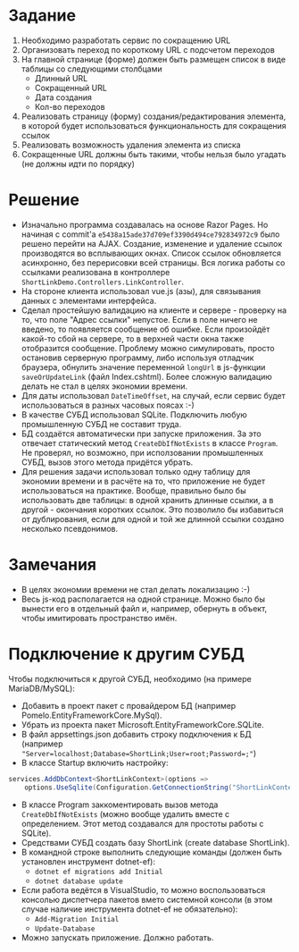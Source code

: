 # Задание

1. Необходимо разработать сервис по сокращению URL
2. Организовать переход по короткому URL с подсчетом переходов
3. На главной странице (форме) должен быть размещен список в виде таблицы со следующими столбцами
    * Длинный URL
    * Сокращенный URL
    * Дата создания
    * Кол-во переходов
4. Реализовать страницу (форму) создания/редактирования элемента, в которой будет использоваться функциональность для сокращения ссылок
5. Реализовать возможность удаления элемента из списка
6. Сокращенные URL должны быть такими, чтобы нельзя было угадать (не должны идти по порядку)

# Решение
* Изначально программа создавалась на основе Razor Pages. Но начиная с commit'а `e5438a15ade37d709ef3390d494ce792834972c9` было решено перейти на AJAX. Создание, изменение и удаление ссылок производятся во всплывающих окнах. Список ссылок обновляется асинхронно, без перерисовки всей страницы. Вся логика работы со ссылками реализована в контроллере `ShortLinkDemo.Controllers.LinkController`.
* На стороне клиента использовал vue.js (азы), для связывания данных с элементами интерфейса.
* Сделал простейшую валидацию на клиенте и сервере - проверку на то, что поле "Адрес ссылки" непустое. Если в поле ничего не введено, то появляется сообщение об ошибке. Если произойдёт какой-то сбой на сервере, то в верхней части окна также отобразится сообщение. Проблему можно симулировать, просто остановив серверную программу, либо используя отладчик браузера, обнулить значение переменной `longUrl` в js-функции `saveOrUpdateLink` (файл Index.cshtml). Более сложную валидацию делать не стал в целях экономии времени.
* Для даты использовал `DateTimeOffset`, на случай, если сервис будет использоваться в разных часовых поясах :-)
* В качестве СУБД использовал SQLite. Подключить любую промышленную СУБД не составит труда.
* БД создаётся автоматически при запуске приложения. За это отвечает статический метод `CreateDbIfNotExists` в классе `Program`. Не проверял, но возможно, при исползовании промышленных СУБД, вызов этого метода придётся убрать.
* Для решения задачи использовал только одну таблицу для экономии времени и в расчёте на то, что приложение не будет использоваться на практике. Вообще, правильно было бы использовать две таблицы: в одной хранить длинные ссылки, а в другой - окончания коротких ссылок. Это позволило бы избавиться от дублирования, если для одной и той же длинной ссылки создано несколько псевдонимов.

# Замечания
* В целях экономии времени не стал делать локализацию :-)
* Весь js-код располагается на одной странице. Можно было бы вынести его в отдельный файл и, например, обернуть в объект, чтобы имитировать пространство имён.

# Подключение к другим СУБД
Чтобы подключиться к другой СУБД, необходимо (на примере MariaDB/MySQL):

* Добавить в проект пакет с провайдером БД (например Pomelo.EntityFrameworkCore.MySql).
* Убрать из проекта пакет Microsoft.EntityFrameworkCore.SQLite.
* В файл appsettings.json добавить строку подключения к БД (например `"Server=localhost;Database=ShortLink;User=root;Password=;"`)
* В классе Startup включить настройку:

```csharp
services.AddDbContext<ShortLinkContext>(options =>
    options.UseSqlite(Configuration.GetConnectionString("ShortLinkContextSQLite")));
```

* В классе Program заккоментировать вызов метода `CreateDbIfNotExists` (можно вообще удалить вместе с определением. Этот метод создавался для простоты работы с SQLite).
* Средствами СУБД создать базу ShortLink (create database ShortLink).
* В командной строке выполнить следующие команды (должен быть установлен инструмент dotnet-ef):
    - `dotnet ef migrations add Initial`
    - `dotnet database update`
* Если работа ведётся в VisualStudio, то можно воспользоваться консолью диспетчера пакетов вмето системной консоли (в этом случае наличие инструмента dotnet-ef не обязательно):
    - `Add-Migration Initial`
    - `Update-Database`
* Можно запускать приложение. Должно работать.
